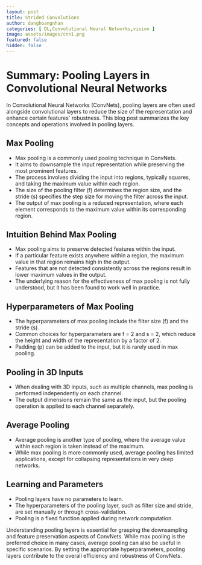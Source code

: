 ```yaml
---
layout: post
title: Strided Convolutions
author: danghoangnhan
categories: [ DL,Convolutional Neural Networks,vision ]
image: assets/images/cnn1.png
featured: false
hidden: false
---
```


# Summary: Pooling Layers in Convolutional Neural Networks

In Convolutional Neural Networks (ConvNets), pooling layers are often used alongside convolutional layers to reduce the size of the representation and enhance certain features' robustness. This blog post summarizes the key concepts and operations involved in pooling layers.

## Max Pooling

- Max pooling is a commonly used pooling technique in ConvNets.
- It aims to downsample the input representation while preserving the most prominent features.
- The process involves dividing the input into regions, typically squares, and taking the maximum value within each region.
- The size of the pooling filter (f) determines the region size, and the stride (s) specifies the step size for moving the filter across the input.
- The output of max pooling is a reduced representation, where each element corresponds to the maximum value within its corresponding region.

## Intuition Behind Max Pooling

- Max pooling aims to preserve detected features within the input.
- If a particular feature exists anywhere within a region, the maximum value in that region remains high in the output.
- Features that are not detected consistently across the regions result in lower maximum values in the output.
- The underlying reason for the effectiveness of max pooling is not fully understood, but it has been found to work well in practice.

## Hyperparameters of Max Pooling

- The hyperparameters of max pooling include the filter size (f) and the stride (s).
- Common choices for hyperparameters are f = 2 and s = 2, which reduce the height and width of the representation by a factor of 2.
- Padding (p) can be added to the input, but it is rarely used in max pooling.

## Pooling in 3D Inputs

- When dealing with 3D inputs, such as multiple channels, max pooling is performed independently on each channel.
- The output dimensions remain the same as the input, but the pooling operation is applied to each channel separately.

## Average Pooling

- Average pooling is another type of pooling, where the average value within each region is taken instead of the maximum.
- While max pooling is more commonly used, average pooling has limited applications, except for collapsing representations in very deep networks.

## Learning and Parameters

- Pooling layers have no parameters to learn.
- The hyperparameters of the pooling layer, such as filter size and stride, are set manually or through cross-validation.
- Pooling is a fixed function applied during network computation.

Understanding pooling layers is essential for grasping the downsampling and feature preservation aspects of ConvNets. While max pooling is the preferred choice in many cases, average pooling can also be useful in specific scenarios. By setting the appropriate hyperparameters, pooling layers contribute to the overall efficiency and robustness of ConvNets.